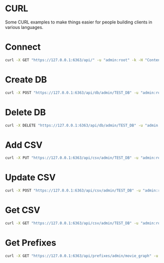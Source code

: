 # CURL

Some CURL examples to make things easier for people building clients in various languages.

# Connect

```bash
curl -X GET "https://127.0.0.1:6363/api/" -u "admin:root" -k -H "Content-Type: application/json"
```

# Create DB

```bash
curl -X POST "https://127.0.0.1:6363/api/db/admin/TEST_DB" -u "admin:root" -d '{ "comment" : "yo", "label" : "TEST_DB" }' -k -H "Content-Type: application/json"
```

# Delete DB

```bash
curl -X DELETE "https://127.0.0.1:6363/api/db/admin/TEST_DB" -u "admin:root" -k
```

# Add CSV

```bash
curl -X PUT "https://127.0.0.1:6363/api/csv/admin/TEST_DB" -u "admin:root" -k -F "csv=@test/0CE.csv" -F 'payload={"commit_info" : {"author" : "Author", "message" : "Message"}}'
```

# Update CSV

```bash
curl -X POST "https://127.0.0.1:6363/api/csv/admin/TEST_DB" -u "admin:root" -k -F "csv=@test/0CE.csv" -F 'payload={"commit_info" : {"author" : "Author", "message" : "Message"}}'
```

# Get CSV

```bash
curl -X GET "https://127.0.0.1:6363/api/csv/admin/TEST_DB" -u "admin:root" -k -H "Content-Type: application/json"
```
# Get Prefixes

```bash
curl -X GET "https://127.0.0.1:6363/api/prefixes/admin/movie_graph" -u "admin:root" -k -H "Content-Type: application/json"
```
